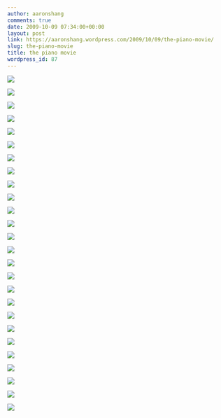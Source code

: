 ```yaml
---
author: aaronshang
comments: true
date: 2009-10-09 07:34:00+00:00
layout: post
link: https://aaronshang.wordpress.com/2009/10/09/the-piano-movie/
slug: the-piano-movie
title: the piano movie
wordpress_id: 87
---
```


[![](http://aaronshang.files.wordpress.com/2009/10/the-piano-0001-7479851.jpg?w=300)](http://aaronshang.files.wordpress.com/2009/10/the-piano-0001-7479851.jpg)

[![](http://aaronshang.files.wordpress.com/2009/10/the-piano-0012-7493481.jpg?w=300)](http://aaronshang.files.wordpress.com/2009/10/the-piano-0012-7493481.jpg)

[![](http://aaronshang.files.wordpress.com/2009/10/the-piano-0017-7508031.jpg?w=300)](http://aaronshang.files.wordpress.com/2009/10/the-piano-0017-7508031.jpg)

[![](http://aaronshang.files.wordpress.com/2009/10/the-piano-0020-7523021.jpg?w=300)](http://aaronshang.files.wordpress.com/2009/10/the-piano-0020-7523021.jpg)

[![](http://aaronshang.files.wordpress.com/2009/10/the-piano-0022-7542321.jpg?w=300)](http://aaronshang.files.wordpress.com/2009/10/the-piano-0022-7542321.jpg)

[![](http://aaronshang.files.wordpress.com/2009/10/the-piano-0023-7556481.jpg?w=300)](http://aaronshang.files.wordpress.com/2009/10/the-piano-0023-7556481.jpg)

[![](http://aaronshang.files.wordpress.com/2009/10/the-piano-0026-7569271.jpg?w=300)](http://aaronshang.files.wordpress.com/2009/10/the-piano-0026-7569271.jpg)

[![](http://aaronshang.files.wordpress.com/2009/10/the-piano-0028-7589461.jpg?w=300)](http://aaronshang.files.wordpress.com/2009/10/the-piano-0028-7589461.jpg)

[![](http://aaronshang.files.wordpress.com/2009/10/the-piano-0032-7604011.jpg?w=300)](http://aaronshang.files.wordpress.com/2009/10/the-piano-0032-7604011.jpg)

[![](http://aaronshang.files.wordpress.com/2009/10/the-piano-0033-7621121.jpg?w=300)](http://aaronshang.files.wordpress.com/2009/10/the-piano-0033-7621121.jpg)

[![](http://aaronshang.files.wordpress.com/2009/10/the-piano-0039-7634591.jpg?w=300)](http://aaronshang.files.wordpress.com/2009/10/the-piano-0039-7634591.jpg)

[![](http://aaronshang.files.wordpress.com/2009/10/the-piano-0040-7648551.jpg?w=300)](http://aaronshang.files.wordpress.com/2009/10/the-piano-0040-7648551.jpg)

[![](http://aaronshang.files.wordpress.com/2009/10/the-piano-0041-7669691.jpg?w=300)](http://aaronshang.files.wordpress.com/2009/10/the-piano-0041-7669691.jpg)

[![](http://aaronshang.files.wordpress.com/2009/10/the-piano-0045-7684551.jpg?w=300)](http://aaronshang.files.wordpress.com/2009/10/the-piano-0045-7684551.jpg)

[![](http://aaronshang.files.wordpress.com/2009/10/the-piano-0048-7698741.jpg?w=300)](http://aaronshang.files.wordpress.com/2009/10/the-piano-0048-7698741.jpg)

[![](http://aaronshang.files.wordpress.com/2009/10/the-piano-0050-7713631.jpg?w=300)](http://aaronshang.files.wordpress.com/2009/10/the-piano-0050-7713631.jpg)

[![](http://aaronshang.files.wordpress.com/2009/10/the-piano-0052-7728741.jpg?w=300)](http://aaronshang.files.wordpress.com/2009/10/the-piano-0052-7728741.jpg)

[![](http://aaronshang.files.wordpress.com/2009/10/the-piano-0056-7744261.jpg?w=300)](http://aaronshang.files.wordpress.com/2009/10/the-piano-0056-7744261.jpg)

[![](http://aaronshang.files.wordpress.com/2009/10/the-piano-0058-7757981.jpg?w=300)](http://aaronshang.files.wordpress.com/2009/10/the-piano-0058-7757981.jpg)

[![](http://aaronshang.files.wordpress.com/2009/10/the-piano-0061-7772231.jpg?w=300)](http://aaronshang.files.wordpress.com/2009/10/the-piano-0061-7772231.jpg)

[![](http://aaronshang.files.wordpress.com/2009/10/the-piano-0067-7789371.jpg?w=300)](http://aaronshang.files.wordpress.com/2009/10/the-piano-0067-7789371.jpg)

[![](http://aaronshang.files.wordpress.com/2009/10/the-piano-0068-7812081.jpg?w=300)](http://aaronshang.files.wordpress.com/2009/10/the-piano-0068-7812081.jpg)

[![](http://aaronshang.files.wordpress.com/2009/10/the-piano-0069-7840331.jpg?w=300)](http://aaronshang.files.wordpress.com/2009/10/the-piano-0069-7840331.jpg)

[![](http://aaronshang.files.wordpress.com/2009/10/the-piano-0073-7853231.jpg?w=300)](http://aaronshang.files.wordpress.com/2009/10/the-piano-0073-7853231.jpg)

[![](http://aaronshang.files.wordpress.com/2009/10/the-piano-0075-7871561.jpg?w=300)](http://aaronshang.files.wordpress.com/2009/10/the-piano-0075-7871561.jpg)

[![](http://aaronshang.files.wordpress.com/2009/10/the-piano-0077-7890871.jpg?w=300)](http://aaronshang.files.wordpress.com/2009/10/the-piano-0077-7890871.jpg)

  


![]()
